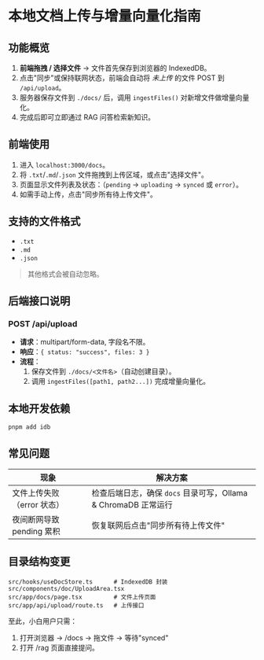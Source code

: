 # 本地文档上传与增量向量化指南

## 功能概览
1. **前端拖拽 / 选择文件** → 文件首先保存到浏览器的 IndexedDB。
2. 点击"同步"或保持联网状态，前端会自动将 *未上传* 的文件 POST 到 `/api/upload`。
3. 服务器保存文件到 `./docs/` 后，调用 `ingestFiles()` 对新增文件做增量向量化。
4. 完成后即可立即通过 RAG 问答检索新知识。

## 前端使用
1. 进入 `localhost:3000/docs`。
2. 将 `.txt`/`.md`/`.json` 文件拖拽到上传区域，或点击"选择文件"。
3. 页面显示文件列表及状态：（`pending` → `uploading` → `synced` 或 `error`）。
4. 如需手动上传，点击"同步所有待上传文件"。

## 支持的文件格式
- `.txt`
- `.md`
- `.json`

> 其他格式会被自动忽略。

## 后端接口说明
### POST /api/upload
- **请求**：multipart/form-data, 字段名不限。
- **响应**：`{ status: "success", files: 3 }`
- **流程**：
  1. 保存文件到 `./docs/<文件名>`（自动创建目录）。
  2. 调用 `ingestFiles([path1, path2...])` 完成增量向量化。

## 本地开发依赖
```bash
pnpm add idb
```

## 常见问题
| 现象 | 解决方案 |
|---|---|
| 文件上传失败（error 状态） | 检查后端日志，确保 `docs` 目录可写，Ollama & ChromaDB 正常运行 |
| 夜间断网导致 pending 累积 | 恢复联网后点击"同步所有待上传文件" |

## 目录结构变更
```
src/hooks/useDocStore.ts      # IndexedDB 封装
src/components/doc/UploadArea.tsx
src/app/docs/page.tsx         # 文件上传页面
src/app/api/upload/route.ts   # 上传接口
```

至此，小白用户只需：
1. 打开浏览器 → /docs → 拖文件 → 等待"synced"
2. 打开 /rag 页面直接提问。 